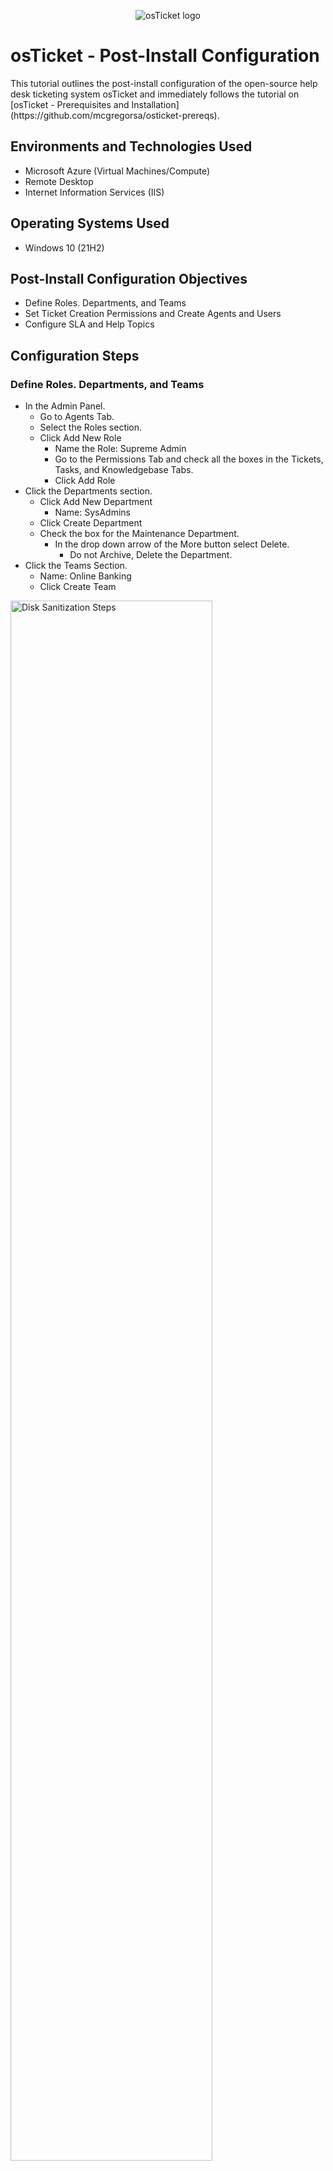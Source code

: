 <p align="center">
<img src="https://i.imgur.com/Clzj7Xs.png" alt="osTicket logo"/>
</p>

<h1>osTicket - Post-Install Configuration</h1>
This tutorial outlines the post-install configuration of the open-source help desk ticketing system osTicket and immediately follows the tutorial on [osTicket - Prerequisites and Installation](https://github.com/mcgregorsa/osticket-prereqs).

<br />



<h2>Environments and Technologies Used</h2>

- Microsoft Azure (Virtual Machines/Compute)
- Remote Desktop
- Internet Information Services (IIS)

<h2>Operating Systems Used </h2>

- Windows 10</b> (21H2)

<h2>Post-Install Configuration Objectives</h2>

- Define Roles. Departments, and Teams
- Set Ticket Creation Permissions and Create Agents and Users
- Configure SLA and Help Topics

<h2>Configuration Steps</h2>
<h3>Define Roles. Departments, and Teams</h3>

- In the Admin Panel.
  - Go to Agents Tab.
  - Select the Roles section.
  - Click Add New Role
    - Name the Role: Supreme Admin
    - Go to the Permissions Tab and check all the boxes in the Tickets, Tasks, and Knowledgebase Tabs.
    - Click Add Role
- Click the Departments section.
  - Click Add New Department
    - Name: SysAdmins
  - Click Create Department
  - Check the box for the Maintenance Department.
    - In the drop down arrow of the More button select Delete.
      - Do not Archive, Delete the Department.
- Click the Teams Section.
  - Name: Online Banking
  - Click Create Team
  
<p>
<img src="https://i.imgur.com/DJmEXEB.png" height="80%" width="80%" alt="Disk Sanitization Steps"/>
</p>
<br />
<h3>Set Ticket Creation Permissions and Create Agents and Users</h3>

- In the Settings Tab of the Admin Panel.
  - Go to Users
    - Under Registration Required:
      - Ensure the checkbox for "Require registration and login to create tickets" is checked.
  - Click Save Changes
- Go to the Agents Section of the Admin Panel.
  - Click Add New Agent
    - In the text fields fill in:
      - Name, Email, and Username
        - Name: Jane Doe
        - Username: JaneD
        - Use a fake email.
    - Click "Set Password" next to the Username text field.
      - In the "Set Agent Password" pop-up
        - Uncheck the "Send the agent a password reset email" and type in a password and confirm it in the text fields that open up.
    - In the Access Tab under Primary Department.
      - Set the dropdowns to SysAdmins and Supreme Admin, respectively.
    - In the Permissions Tab
      - Ensure all checkboxes are checked in the Users, Orgainizations, Knowledgebase, and Miscellaneous sections.
    - In the Teams Tab
      - Set the Assigned Teams dropdown to Online Banking.
    - Click Create
  - Repeat the Agent creation steps with the following differences.
    - Name: John Smith
    - Username: JohnS
    - Primary Department dropdowns
      - Support and All Access
- Log out and login as Jane Doe
  - Go to the Users Tab of the Agent Panel
    - Click Add User
      - Name: Karen Tyrell
      - email: karent@tyrellcorp.com (fake)
      - Register the user and uncheck that the password does not have to be changed on next login.

<p>
<img src="https://i.imgur.com/DJmEXEB.png" height="80%" width="80%" alt="Disk Sanitization Steps"/>
</p>

<br />
<h3>Configure SLA and Help Topics</h3>

- In the Admin Panel under the Manage Tab
  - Select the SLA Section
    - Click "Add New SLA Plan"
      - In the formfields set the following:
        - Name: Sev-A
        - Grace Period: 1
          - This is the time (in hours) after the ticket is created it will be marked as overdue if no response has been made.
        - Schedule: 24/7
          - This defines the timer for the grace period. A Business Hours schedule would not count the Grace Period outside of defined business hour, i.e. 9 am to 5 pm.
    - Click "Add Plan"
    - Add 2 more SLA Plans with the following
      - SLA Sev-B
        - Name: Sev-B
        - Grace Period: 4
        - Schedule: 24/7
      - SLA Sev-C
        - Name: Sev-C
        - Grace Period: 8
        - Schedule: Business Hours
- In the Admin Panel under the Manage Tab
  - Select the Help Topics Section
    - Click "Add New Help Topic"
      - In the formfields set the following:
        - Topic: Business Critical Outage
        - Parent Topic: Report a Problem
        - Under the New ticket options tab:
          - Priority: High
          - SLA Plan: Sev-A
      - Click "Add Topic"
    - The above can be repeated the following Help Topics and setting their Parent Topics, Priority, and SLA Plan appropriately based on the issue type:
      - Personal Computer Issues
      - Equipment Request
      - Password Reset
      - Other


<p>
<img src="https://i.imgur.com/DJmEXEB.png" height="80%" width="80%" alt="Disk Sanitization Steps"/>
</p>
<br />
